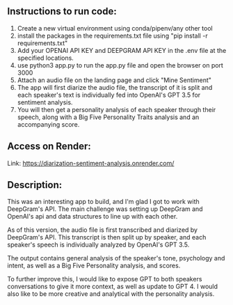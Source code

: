 ## Instructions to run code:
1) Create a new virtual environment using conda/pipenv/any other tool
2) install the packages in the requirements.txt file using "pip install -r requirements.txt"
3) Add your OPENAI API KEY and DEEPGRAM API KEY in the .env file at the specified locations.
4) use python3 app.py to run the app.py file and open the browser on port 3000
5) Attach an audio file on the landing page and click "Mine Sentiment"
6) The app will first diarize the audio file, the transcript of it is split and each speaker's text is individually fed into OpenAI's GPT 3.5 for sentiment analysis.
7) You will then get a personality analysis of each speaker through their speech, along with a Big Five Personality Traits analysis and an accompanying score.

## Access on Render:
Link: https://diarization-sentiment-analysis.onrender.com/

## Description:
This was an interesting app to build, and I'm glad I got to work with DeepGram's API. The main challenge was setting up DeepGram and OpenAI's api and data structures to line up with each other.

As of this version, the audio file is first transcribed and diarized by DeepGram's API. This transcript is then split up by speaker, and each speaker's speech is individually analyzed by OpenAI's GPT 3.5.

The output contains general analysis of the speaker's tone, psychology and intent, as well as a Big Five Personality analysis, and scores.

To further improve this, I would like to expose GPT to both speakers conversations to give it more context, as well as update to GPT 4. I would also like to be more creative and analytical with the personality analysis.
